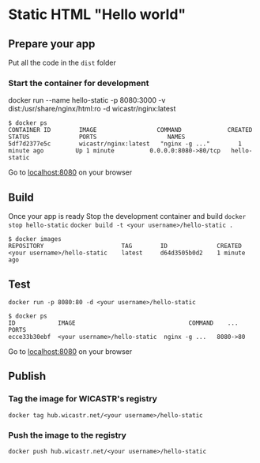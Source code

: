 # Static HTML "Hello world"

## Prepare your app
Put all the code in the `dist` folder
### Start the container for development
docker run --name hello-static -p 8080:3000 -v dist:/usr/share/nginx/html:ro -d wicastr/nginx:latest
```
$ docker ps
CONTAINER ID        IMAGE                 COMMAND             CREATED             STATUS              PORTS                    NAMES
5df7d2377e5c        wicastr/nginx:latest   "nginx -g ..."        1 minute ago         Up 1 minute          0.0.0.0:8080->80/tcp   hello-static
```
Go to [localhost:8080](http://localhost:8080) on your browser

## Build
Once your app is ready
Stop the development container and build
`docker stop hello-static`
`docker build -t <your username>/hello-static .`
```
$ docker images
REPOSITORY                      TAG        ID              CREATED
<your username>/hello-static    latest     d64d3505b0d2    1 minute ago
```

## Test
`docker run -p 8080:80 -d <your username>/hello-static`

```
$ docker ps
ID            IMAGE                                COMMAND    ...   PORTS
ecce33b30ebf  <your username>/hello-static  nginx -g ...   8080->80
```
Go to [localhost:8080](http://localhost:8080) on your browser

## Publish
### Tag the image for WICASTR's registry
`docker tag hub.wicastr.net/<your username>/hello-static`
### Push the image to the registry
`docker push hub.wicastr.net/<your username>/hello-static`
